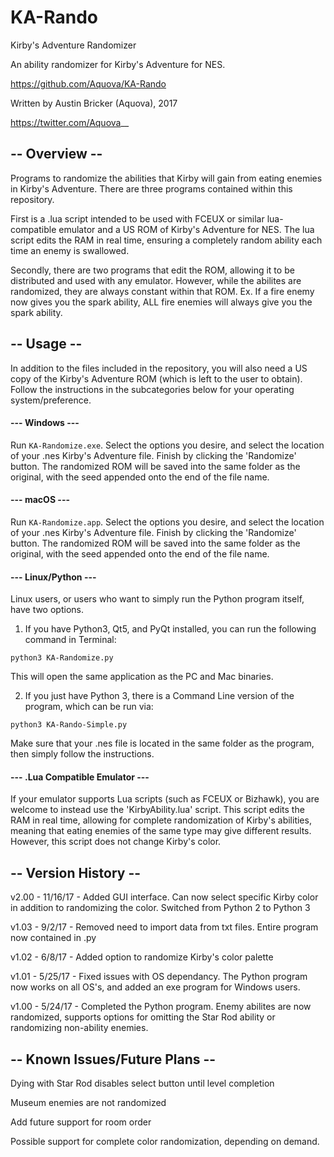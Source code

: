 # KA-Rando

Kirby's Adventure Randomizer

An ability randomizer for Kirby's Adventure for NES.

https://github.com/Aquova/KA-Rando

Written by Austin Bricker (Aquova), 2017

https://twitter.com/Aquova__


## -- Overview --

Programs to randomize the abilities that Kirby will gain from eating enemies in Kirby's Adventure. There are three programs contained within this repository.

First is a .lua script intended to be used with FCEUX or similar lua-compatible emulator and a US ROM of Kirby's Adventure for NES.
The lua script edits the RAM in real time, ensuring a completely random ability each time an enemy is swallowed.

Secondly, there are two programs that edit the ROM, allowing it to be distributed and used with any emulator.
However, while the abilites are randomized, they are always constant within that ROM.
Ex. If a fire enemy now gives you the spark ability, ALL fire enemies will always give you the spark ability.

## -- Usage --

In addition to the files included in the repository, you will also need a US copy of the Kirby's Adventure ROM (which is left to the user to obtain). Follow the instructions in the subcategories below for your operating system/preference.

#### --- Windows ---

Run `KA-Randomize.exe`. Select the options you desire, and select the location of your .nes Kirby's Adventure file. Finish by clicking the 'Randomize' button. The randomized ROM will be saved into the same folder as the original, with the seed appended onto the end of the file name.

#### --- macOS ---

Run `KA-Randomize.app`. Select the options you desire, and select the location of your .nes Kirby's Adventure file. Finish by clicking the 'Randomize' button. The randomized ROM will be saved into the same folder as the original, with the seed appended onto the end of the file name.

#### --- Linux/Python ---

Linux users, or users who want to simply run the Python program itself, have two options.

1. If you have Python3, Qt5, and PyQt installed, you can run the following command in Terminal:

`python3 KA-Randomize.py`

This will open the same application as the PC and Mac binaries.

2. If you just have Python 3, there is a Command Line version of the program, which can be run via:

`python3 KA-Rando-Simple.py`

Make sure that your .nes file is located in the same folder as the program, then simply follow the instructions.

#### --- .Lua Compatible Emulator ---

If your emulator supports Lua scripts (such as FCEUX or Bizhawk), you are welcome to instead use the 'KirbyAbility.lua' script. This script edits the RAM in real time, allowing for complete randomization of Kirby's abilities, meaning that eating enemies of the same type may give different results. However, this script does not change Kirby's color.


## -- Version History --

v2.00 - 11/16/17 - Added GUI interface. Can now select specific Kirby color in addition to randomizing the color. Switched from Python 2 to Python 3

v1.03 - 9/2/17 - Removed need to import data from txt files. Entire program now contained in .py

v1.02 - 6/8/17 - Added option to randomize Kirby's color palette

v1.01 - 5/25/17 - Fixed issues with OS dependancy. The Python program now works on all OS's, and added an exe program for Windows users.

v1.00 - 5/24/17 - Completed the Python program. Enemy abilites are now randomized, supports options for omitting the Star Rod ability or randomizing non-ability enemies.

## -- Known Issues/Future Plans --

Dying with Star Rod disables select button until level completion

Museum enemies are not randomized

Add future support for room order

Possible support for complete color randomization, depending on demand.
